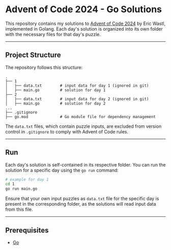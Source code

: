 # Advent of Code 2024 - Go Solutions

This repository contains my solutions to [Advent of Code 2024](https://adventofcode.com) by Eric Wastl, implemented in Golang. 
Each day's solution is organized into its own folder with the necessary files for that day's puzzle.

---

## Project Structure

The repository follows this structure:

```
.
├── 1
│   ├── data.txt        # input data for day 1 (ignored in git)
│   ├── main.go         # solution for day 1
├── 2
│   ├── data.txt        # input data for day 2 (ignored in git)
│   ├── main.go         # solution for day 2
...
├── .gitignore          
├── go.mod              # Go module file for dependency management
```

The `data.txt` files, which contain puzzle inputs, are excluded from version control in `.gitignore` to comply with Advent of Code rules.

---

## Run

Each day's solution is self-contained in its respective folder. You can run the solution for a specific day using the `go run` command:

```bash
# example for day 1
cd 1  
go run main.go
```

Ensure that your own input puzzles as `data.txt` file for the specific day is present in the corresponding folder, as the solutions will read input data from this file.

---

## Prerequisites

- [Go](https://go.dev/) 
